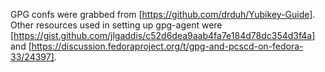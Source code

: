 GPG confs were grabbed from [https://github.com/drduh/Yubikey-Guide]. Other resources used in setting up gpg-agent were [https://gist.github.com/jlgaddis/c52d6dea9aab4fa7e184d78dc354d3f4a] and [https://discussion.fedoraproject.org/t/gpg-and-pcscd-on-fedora-33/24397].
